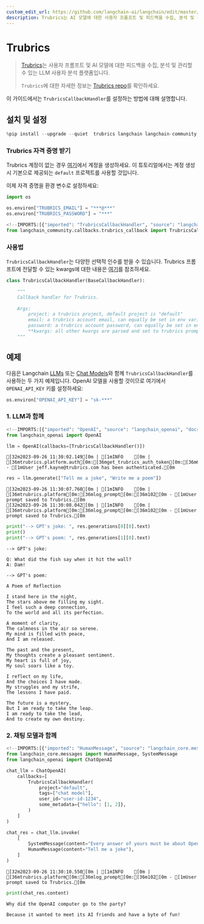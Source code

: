 ```yaml
---
custom_edit_url: https://github.com/langchain-ai/langchain/edit/master/docs/docs/integrations/callbacks/trubrics.ipynb
description: Trubrics는 AI 모델에 대한 사용자 프롬프트 및 피드백을 수집, 분석 및 관리하는 LLM 사용자 분석 플랫폼입니다.
---
```


# Trubrics

> [Trubrics](https://trubrics.com)는 사용자 프롬프트 및 AI 모델에 대한 피드백을 수집, 분석 및 관리할 수 있는 LLM 사용자 분석 플랫폼입니다.
> 
> `Trubrics`에 대한 자세한 정보는 [Trubrics repo](https://github.com/trubrics/trubrics-sdk)를 확인하세요.

이 가이드에서는 `TrubricsCallbackHandler`를 설정하는 방법에 대해 설명합니다.

## 설치 및 설정

```python
%pip install --upgrade --quiet  trubrics langchain langchain-community
```


### Trubrics 자격 증명 받기

Trubrics 계정이 없는 경우 [여기](https://trubrics.streamlit.app/)에서 계정을 생성하세요. 이 튜토리얼에서는 계정 생성 시 기본으로 제공되는 `default` 프로젝트를 사용할 것입니다.

이제 자격 증명을 환경 변수로 설정하세요:

```python
import os

os.environ["TRUBRICS_EMAIL"] = "***@***"
os.environ["TRUBRICS_PASSWORD"] = "***"
```


```python
<!--IMPORTS:[{"imported": "TrubricsCallbackHandler", "source": "langchain_community.callbacks.trubrics_callback", "docs": "https://api.python.langchain.com/en/latest/callbacks/langchain_community.callbacks.trubrics_callback.TrubricsCallbackHandler.html", "title": "Trubrics"}]-->
from langchain_community.callbacks.trubrics_callback import TrubricsCallbackHandler
```


### 사용법

`TrubricsCallbackHandler`는 다양한 선택적 인수를 받을 수 있습니다. Trubrics 프롬프트에 전달할 수 있는 kwargs에 대한 내용은 [여기](https://trubrics.github.io/trubrics-sdk/platform/user_prompts/#saving-prompts-to-trubrics)를 참조하세요.

```python
class TrubricsCallbackHandler(BaseCallbackHandler):

    """
    Callback handler for Trubrics.
    
    Args:
        project: a trubrics project, default project is "default"
        email: a trubrics account email, can equally be set in env variables
        password: a trubrics account password, can equally be set in env variables
        **kwargs: all other kwargs are parsed and set to trubrics prompt variables, or added to the `metadata` dict
    """
```


## 예제

다음은 Langchain [LLMs](/docs/how_to#llms) 또는 [Chat Models](/docs/how_to#chat-models)와 함께 `TrubricsCallbackHandler`를 사용하는 두 가지 예제입니다. OpenAI 모델을 사용할 것이므로 여기에서 `OPENAI_API_KEY` 키를 설정하세요:

```python
os.environ["OPENAI_API_KEY"] = "sk-***"
```


### 1. LLM과 함께

```python
<!--IMPORTS:[{"imported": "OpenAI", "source": "langchain_openai", "docs": "https://api.python.langchain.com/en/latest/llms/langchain_openai.llms.base.OpenAI.html", "title": "Trubrics"}]-->
from langchain_openai import OpenAI
```


```python
llm = OpenAI(callbacks=[TrubricsCallbackHandler()])
```

```output
[32m2023-09-26 11:30:02.149[0m | [1mINFO    [0m | [36mtrubrics.platform.auth[0m:[36mget_trubrics_auth_token[0m:[36m61[0m - [1mUser jeff.kayne@trubrics.com has been authenticated.[0m
```


```python
res = llm.generate(["Tell me a joke", "Write me a poem"])
```

```output
[32m2023-09-26 11:30:07.760[0m | [1mINFO    [0m | [36mtrubrics.platform[0m:[36mlog_prompt[0m:[36m102[0m - [1mUser prompt saved to Trubrics.[0m
[32m2023-09-26 11:30:08.042[0m | [1mINFO    [0m | [36mtrubrics.platform[0m:[36mlog_prompt[0m:[36m102[0m - [1mUser prompt saved to Trubrics.[0m
```


```python
print("--> GPT's joke: ", res.generations[0][0].text)
print()
print("--> GPT's poem: ", res.generations[1][0].text)
```

```output
--> GPT's joke:  

Q: What did the fish say when it hit the wall?
A: Dam!

--> GPT's poem:  

A Poem of Reflection

I stand here in the night,
The stars above me filling my sight.
I feel such a deep connection,
To the world and all its perfection.

A moment of clarity,
The calmness in the air so serene.
My mind is filled with peace,
And I am released.

The past and the present,
My thoughts create a pleasant sentiment.
My heart is full of joy,
My soul soars like a toy.

I reflect on my life,
And the choices I have made.
My struggles and my strife,
The lessons I have paid.

The future is a mystery,
But I am ready to take the leap.
I am ready to take the lead,
And to create my own destiny.
```

### 2. 채팅 모델과 함께

```python
<!--IMPORTS:[{"imported": "HumanMessage", "source": "langchain_core.messages", "docs": "https://api.python.langchain.com/en/latest/messages/langchain_core.messages.human.HumanMessage.html", "title": "Trubrics"}, {"imported": "SystemMessage", "source": "langchain_core.messages", "docs": "https://api.python.langchain.com/en/latest/messages/langchain_core.messages.system.SystemMessage.html", "title": "Trubrics"}, {"imported": "ChatOpenAI", "source": "langchain_openai", "docs": "https://api.python.langchain.com/en/latest/chat_models/langchain_openai.chat_models.base.ChatOpenAI.html", "title": "Trubrics"}]-->
from langchain_core.messages import HumanMessage, SystemMessage
from langchain_openai import ChatOpenAI
```


```python
chat_llm = ChatOpenAI(
    callbacks=[
        TrubricsCallbackHandler(
            project="default",
            tags=["chat model"],
            user_id="user-id-1234",
            some_metadata={"hello": [1, 2]},
        )
    ]
)
```


```python
chat_res = chat_llm.invoke(
    [
        SystemMessage(content="Every answer of yours must be about OpenAI."),
        HumanMessage(content="Tell me a joke"),
    ]
)
```

```output
[32m2023-09-26 11:30:10.550[0m | [1mINFO    [0m | [36mtrubrics.platform[0m:[36mlog_prompt[0m:[36m102[0m - [1mUser prompt saved to Trubrics.[0m
```


```python
print(chat_res.content)
```

```output
Why did the OpenAI computer go to the party?

Because it wanted to meet its AI friends and have a byte of fun!
```